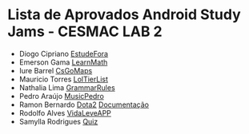 Lista de Aprovados Android Study Jams - CESMAC LAB 2
===

* Diogo Cipriano [EstudeFora](https://github.com/diogoo9/EstudeFora1)
* Emerson Gama [LearnMath](https://github.com/emersongama/LearnMath)
* Iure Barrel [CsGoMaps](https://github.com/iuribarrel/CsGoMaps.git)
* Mauricio Torres [LolTierList](https://github.com/maaut/LoLTierList.git)
* Nathalia Lima [GrammarRules](https://github.com/nathalialima/GrammarRules.git)
* Pedro Araújo [MusicPedro](https://github.com/pedroaraujo20/MusicPedro)
* Ramon Bernardo [Dota2](https://drive.google.com/file/d/0B-4NM9QPjvn4OVlGbTVPZTUtZ0k/view?usp=sharing_eid&ts=56ede18a) [Documentação](https://drive.google.com/file/d/0B-4NM9QPjvn4aVY1bGJkbmp3aWM/view?ts=56ede1a3)
* Rodolfo Alves [VidaLeveAPP](https://github.com/rodolfoalvesmdo/vida-leve-app.git)
* Samylla Rodrigues [Quiz](https://github.com/samyllasr/AndroidStudyJam)

